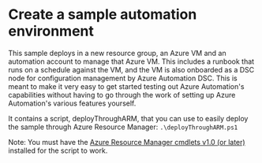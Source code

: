# Create a sample automation environment

This sample deploys in a new resource group, an Azure VM and an automation account to manage that Azure VM. This includes a runbook that runs on a schedule against the VM, and the VM is also onboarded as a DSC node for configuration management by Azure Automation DSC. This is meant to make it very easy to get started testing out Azure Automation's capabilities without having to go through the work of setting up Azure Automation's various features yourself.

It contains a script, deployThroughARM, that you can use to easily deploy the sample through Azure Resource Manager:
`.\deployThroughARM.ps1`

Note: You must have the [Azure Resource Manager cmdlets v1.0 (or later)](https://azure.microsoft.com/en-us/documentation/articles/powershell-azure-resource-manager/) installed for the script to work.
